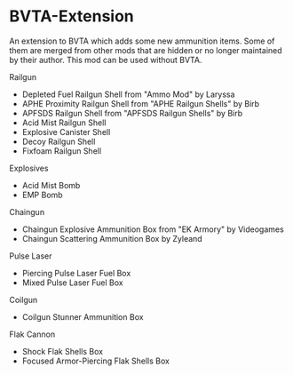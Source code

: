 # BVTA-Extension
An extension to BVTA which adds some new ammunition items.
Some of them are merged from other mods that are hidden or no longer maintained by their author.
This mod can be used without BVTA.

Railgun
  - Depleted Fuel Railgun Shell from "Ammo Mod" by Laryssa
  - APHE Proximity Railgun Shell from "APHE Railgun Shells" by Birb
  - APFSDS Railgun Shell from "APFSDS Railgun Shells" by Birb
  - Acid Mist Railgun Shell
  - Explosive Canister Shell
  - Decoy Railgun Shell
  - Fixfoam Railgun Shell

Explosives
  - Acid Mist Bomb
  - EMP Bomb

Chaingun
  - Chaingun Explosive Ammunition Box from "EK Armory" by Videogames
  - Chaingun Scattering Ammunition Box by Zyleand

Pulse Laser
  - Piercing Pulse Laser Fuel Box
  - Mixed Pulse Laser Fuel Box

Coilgun
  - Coilgun Stunner Ammunition Box

Flak Cannon
  - Shock Flak Shells Box
  - Focused Armor-Piercing Flak Shells Box
